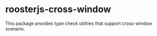 # roosterjs-cross-window

This package provides type check utilities that support cross-window scenario.
